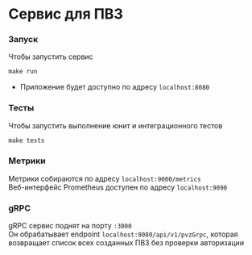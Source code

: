 # Сервис для ПВЗ
### Запуск
Чтобы запустить сервис
```makefile
make run
```
- Приложение будет доступно по адресу `localhost:8080`
### Тесты
Чтобы запустить выполнение юнит и интеграционного тестов
```makefile
make tests
```
### Метрики
Метрики собираются по адресу `localhost:9000/metrics`  
Веб-интерфейс Prometheus доступен по адресу `localhost:9090`
### gRPC
gRPC сервис поднят на порту `:3000`  
Он обрабатывает endpoint `localhost:8080/api/v1/pvzGrpc`, которая возвращает список всех созданных ПВЗ без проверки авторизации